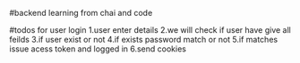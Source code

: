#backend learning from chai and code

#todos for user login
1.user enter details
2.we will check if user have give all feilds
3.if user exist or not
4.if exists password match or not
5.if matches issue acess token and logged in
6.send cookies

